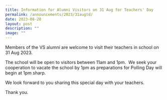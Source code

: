 ```yaml
---
title: Information for Alumni Visitors on 31 Aug for Teachers' Day
permalink: /announcements/2023/31augtd/
date: 2023-08-28
layout: post
description: ""
image: ""
---
```

Members of the VS alumni are welcome to visit their teachers in school on 31 Aug 2023.

The school will be open to visitors between 11am and 1pm.  We seek your cooperation to vacate the school by 1pm as preparations for Polling Day will begin at 1pm sharp. 

We look forward to you sharing this special day with your teachers. 

Thank you.